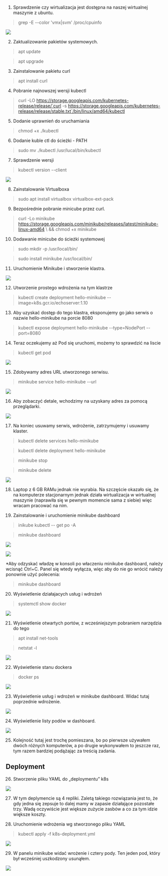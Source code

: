 
1. Sprawdzenie czy wirtualizacja jest dostępna na naszej wirtualnej maszynie z ubuntu.

> grep -E --color 'vmx|svm' /proc/cpuinfo

![](./Screenshots/Picture1.png)

2. Zaktualizowanie pakietów systemowych.

> apt update

> apt upgrade

3. Zainstalowanie pakietu curl

> apt install curl

4. Pobranie najnowszej wersji kubectl

> curl -LO https://storage.googleapis.com/kubernetes-release/release/`curl -s https://storage.googleapis.com/kubernetes-release/release/stable.txt`/bin/linux/amd64/kubectl

5. Dodanie uprawnień do uruchamiania

> chmod +x ./kubectl

6. Dodanie kuble ctl do ścieżki - PATH

> sudo mv ./kubectl /usr/lucal/bin/kubectl

7. Sprawdzenie wersji 

> kubectl version --client

![](./Screenshots/Picture2.png)

8. Zainstalowanie Virtualboxa

> sudo apt install virtualbox virtualbox-ext-pack

9. Bezpośrednie pobranie minicube przez curl.

> curl -Lo minikube https://storage.googleapis.com/minikube/releases/latest/minikube-linux-amd64 \ && chmod +x minikube

10. Dodawanie minicube do ścieżki systemowej

> sudo mkdir -p /usr/local/bin/

> sudo install minikube /usr/local/bin/


11. Uruchomienie Minikube i stworzenie klastra.

![](./Screenshots/Picture3.png)

12. Utworzenie prostego wdrożenia na tym klastrze

> kubectl create deployment hello-minikube --image=k8s.gcr.io/echoserver:1.10


13. Aby uzyskać dostęp do tego klastra, eksponujemy go jako serwis o nazwie hello-minikube na porcie 8080

> kubectl expose deployment hello-minikube --type=NodePort --port=8080


14. Teraz oczekujemy aż Pod się uruchomi, możemy to sprawdzić na liscie 

> kubectl get pod

![](./Screenshots/Picture4.png)

15. Zdobywamy adres URL utworzonego serwisu.

> minikube service hello-minikube --url

![](./Screenshots/Picture5.png)

16. Aby zobaczyć detale, wchodzimy na uzyskany adres za pomocą przeglądarki.

![](./Screenshots/Picture6.png)

17. Na koniec usuwamy serwis, wdrożenie, zatrzymujemy  i usuwamy klaster.

> kubectl delete services hello-minikube

> kubectl delete deployment hello-minikube

> minikube stop

> minikube delete

![](./Screenshots/Picture7.png)

18. Laptop z 6 GB RAMu jednak nie wyrabia. Na szczęście okazało się, że na komputerze stacjonarnym jednak działa wirtualizacja w wirtualnej maszynie (naprawiła się w pewnym momencie sama z siebie) więc wracam pracować na nim.

19. Zainstalowanie i uruchomienie minikube dashboard

> inikube kubectl -- get po -A

> minikube dashboard

![](./Screenshots/Picture8.png)

![](./Screenshots/Picture9.png)

*Aby odzyskać władzę w konsoli po właczeniu minikube dashboard, należy wcisnąć Ctrl+C. Panel się wtedy wyłącza, więc aby do nie go wrócić należy ponownie użyć polecenia:

> minikube dashboard

20. Wyświetlenie działajacych usług i wdrożeń

> systemctl show docker

![](./Screenshots/Picture10.png)

21. Wyświetlenie otwartych portów, z wcześniejszym pobraniem narzędzia do tego

> apt install net-tools

> netstat -l

![](./Screenshots/Picture11.png)

22. Wyświetlenie stanu dockera

> docker ps

![](./Screenshots/Picture12.png)

23. Wyświetlenie usług i wdrożeń w minikube dashboard. Widać tutaj poprzednie wdrożenie.

![](./Screenshots/Picture13.png)

24. Wyświetlenie listy podów w dashboard.

![](./Screenshots/Picture14.png)

25. Kolejność tutaj jest trochę pomieszana, bo po pierwsze używałem dwóch różnych komputerów, a po drugie wykonywałem to jeszcze raz, tym razem bardziej podążając za treścią zadania.

## Deployment

26. Stworzenie pliku YAML do „deploymentu” k8s

![](./Screenshots/Picture15.png)

27. W tym deplymencie są 4 repliki. Zaletą takiego rozwiązania jest to, że gdy jedna się zepsuje to dalej mamy w zapasie działające pozostałe trzy. Wadą oczywiście jest większe zużycie zasbów a co za tym idzie większe koszty.

28. Uruchomienie wdrożenia wg stworzonego pliku YAML

> kubectl apply -f k8s-deployment.yml

![](./Screenshots/Picture16.png)

29. W panelu minikube widać wrożenie i cztery pody. Ten jeden pod, który był wcześniej uszkodzony usunąłem.

![](./Screenshots/Picture17.png)
